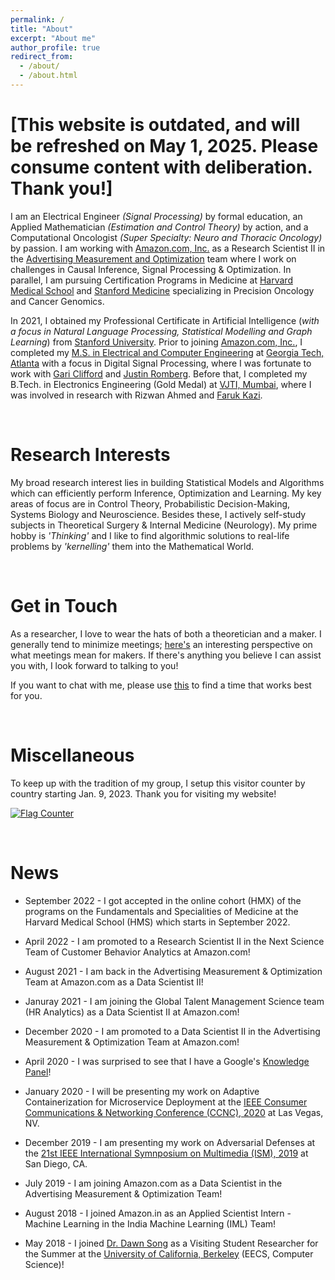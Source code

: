 ```yaml
---
permalink: /
title: "About"
excerpt: "About me"
author_profile: true
redirect_from: 
  - /about/
  - /about.html
---
```


<h1 color="red">[This website is outdated, and will be refreshed on May 1, 2025. Please consume content with deliberation. Thank you!]</h1>

I am an Electrical Engineer _(Signal Processing)_ by formal education, an Applied Mathematician _(Estimation and Control Theory)_ by action, and a Computational Oncologist _(Super Specialty: Neuro and Thoracic Oncology)_ by passion. I am working with [Amazon.com, Inc.](https://www.amazon.jobs/en/principles) as a Research Scientist II in the [Advertising Measurement and Optimization](https://www.amazon.jobs/en/internal/search?base_query=avelloc) team where I work on challenges in Causal Inference, Signal Processing & Optimization. In parallel, I am pursuing Certification Programs in Medicine at [Harvard Medical School](https://hms.harvard.edu/) and [Stanford Medicine](https://med.stanford.edu/) specializing in Precision Oncology and Cancer Genomics. 

In 2021, I obtained my Professional Certificate in Artificial Intelligence (_with a focus in Natural Language Processing, Statistical Modelling and Graph Learning_) from [Stanford University](https://www.stanford.edu). Prior to joining [Amazon.com, Inc.](https://www.amazon.jobs/en/principles), I completed my [M.S. in Electrical and Computer Engineering](https://github.com/nishkeni/nishkeni.github.io/blob/master/images/MS_ECE_DegreeCertificate_NishantKeni.pdf) at [Georgia Tech, Atlanta](https://www.gatech.edu/) with a focus in Digital Signal Processing, where I was fortunate to work with [Gari Clifford](http://gdclifford.info/people/gari) and [Justin Romberg](https://jrom.ece.gatech.edu). Before that, I completed my B.Tech. in Electronics Engineering (Gold Medal) at [VJTI, Mumbai](https://www.vjti.ac.in/), where I was involved in research with Rizwan Ahmed and [Faruk Kazi](https://www.vjti.ac.in/images/coe-cnds/project/resume/kazi_sir.pdf).

<br>

Research Interests
======

My broad research interest lies in building Statistical Models and Algorithms which can efficiently perform Inference, Optimization and Learning. My key areas of focus are in Control Theory, Probabilistic Decision-Making, Systems Biology and Neuroscience. Besides these, I actively self-study subjects in Theoretical Surgery & Internal Medicine (Neurology). My prime hobby is _'Thinking'_ and I like to find algorithmic solutions to real-life problems by _'kernelling'_ them into the Mathematical World.

<br>

Get in Touch
======

As a researcher, I love to wear the hats of both a theoretician and a maker. I generally tend to minimize meetings; [here's](http://www.paulgraham.com/makersschedule.html) an interesting perspective on what meetings mean for makers. If there's anything you believe I can assist you with, I look forward to talking to you! 

If you want to chat with me, please use [this](https://calendly.com/nishant-keni) to find a time that works best for you.

<br>

Miscellaneous
======

To keep up with the tradition of my group, I setup this visitor counter by country starting Jan. 9, 2023. Thank you for visiting my website!

<a href="https://info.flagcounter.com/8r6o"><img src="https://s01.flagcounter.com/countxl/8r6o/bg_FFFFFF/txt_000000/border_CCCCCC/columns_4/maxflags_20/viewers_0/labels_0/pageviews_0/flags_0/percent_0/" alt="Flag Counter" border="0"></a>

<br>

News
======

* September 2022 - I got accepted in the online cohort (HMX) of the programs on the Fundamentals and Specialities of Medicine at the Harvard Medical School (HMS) which starts in September 2022. 

* April 2022 - I am promoted to a Research Scientist II in the Next Science Team of Customer Behavior Analytics at Amazon.com!

* August 2021 - I am back in the Advertising Measurement & Optimization Team at Amazon.com as a Data Scientist II!

* Januray 2021 - I am joining the Global Talent Management Science team (HR Analytics) as a Data Scientist II at Amazon.com!

* December 2020 - I am promoted to a Data Scientist II in the Advertising Measurement & Optimization Team at Amazon.com!

* April 2020 - I was surprised to see that I have a Google's [Knowledge Panel](https://g.co/kgs/ACAh7S)!

* January 2020 - I will be presenting my work on Adaptive Containerization for Microservice Deployment at the [IEEE Consumer Communications & Networking Conference (CCNC), 2020](https://ccnc2020.ieee-ccnc.org/) at Las Vegas, NV.

* December 2019 - I am presenting my work on Adversarial Defenses at the [21st IEEE International Symnposium on Multimedia (ISM), 2019](https://www.ieee-ism.org/) at San Diego, CA.

* July 2019 - I am joining Amazon.com as a Data Scientist in the Advertising Measurement & Optimization Team!

* August 2018 - I joined Amazon.in as an Applied Scientist Intern - Machine Learning in the India Machine Learning (IML) Team!

* May 2018 - I joined [Dr. Dawn Song](https://people.eecs.berkeley.edu/~dawnsong/) as a Visiting Student Researcher for the Summer at the [University of California, Berkeley](https://engineering.berkeley.edu/) (EECS, Computer Science)!
